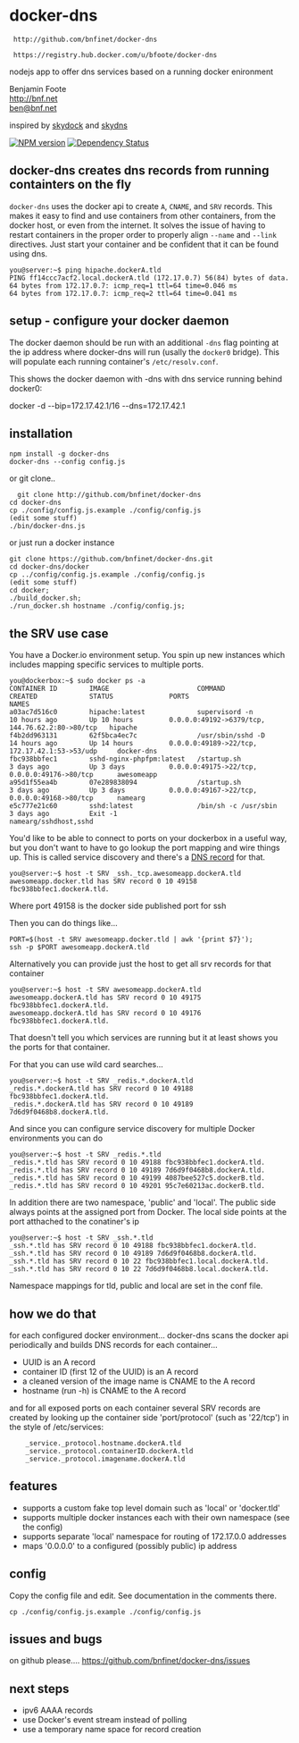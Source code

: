 # docker-dns
     http://github.com/bnfinet/docker-dns  

     https://registry.hub.docker.com/u/bfoote/docker-dns  

nodejs app to offer dns services based on a running docker enironment

Benjamin Foote  
http://bnf.net  
ben@bnf.net   

inspired by [skydock](https://github.com/crosbymichael/skydock) and [skydns](https://github.com/skynetservices/skydns)

[![NPM version](https://badge.fury.io/js/docker-dns.png)](http://badge.fury.io/js/docker-dns)
[![Dependency Status](https://david-dm.org/bnfinet/docker-dns.png)](https://david-dm.org/bnfinet/docker-dns)

## docker-dns creates dns records from running containters on the fly

```docker-dns``` uses the docker api to create ```A```, ```CNAME```, and ```SRV``` records.  This makes it easy to find and use containers from other containers, from the docker host, or even from the internet.  It solves the issue of having to restart containers in the proper order to properly align ```--name``` and ```--link``` directives.  Just start your container and be confident that it can be found using dns.

	you@server:~$ ping hipache.dockerA.tld
	PING ff14ccc7acf2.local.dockerA.tld (172.17.0.7) 56(84) bytes of data.
	64 bytes from 172.17.0.7: icmp_req=1 ttl=64 time=0.046 ms
	64 bytes from 172.17.0.7: icmp_req=2 ttl=64 time=0.041 ms

## setup - configure your docker daemon

The docker daemon should be run with an additional ```-dns``` flag pointing at the ip address where docker-dns will run (usally the ```docker0``` bridge).  This will populate each running container's ```/etc/resolv.conf```.

This shows the docker daemon with -dns with dns service running behind docker0:   
   
   docker -d --bip=172.17.42.1/16 --dns=172.17.42.1

## installation

	npm install -g docker-dns
    docker-dns --config config.js

or git clone..

      git clone http://github.com/bnfinet/docker-dns
    cd docker-dns
    cp ./config/config.js.example ./config/config.js
    (edit some stuff)
    ./bin/docker-dns.js
    
or just run a docker instance

	git clone https://github.com/bnfinet/docker-dns.git
	cd docker-dns/docker
    cp ../config/config.js.example ./config/config.js
    (edit some stuff)
    cd docker;
    ./build_docker.sh;
    ./run_docker.sh hostname ./config/config.js;

## the SRV use case

You have a Docker.io environment setup.  You spin up new instances
which includes mapping specific services to multiple ports.

	you@dockerbox:~$ sudo docker ps -a
	CONTAINER ID        IMAGE                      COMMAND                CREATED             STATUS              PORTS                                             NAMES
	a03ac7d516c0        hipache:latest             supervisord -n         10 hours ago        Up 10 hours         0.0.0.0:49192->6379/tcp, 144.76.62.2:80->80/tcp   hipache                 
	f4b2dd963131        62f5bca4ec7c               /usr/sbin/sshd -D      14 hours ago        Up 14 hours         0.0.0.0:49189->22/tcp, 172.17.42.1:53->53/udp     docker-dns              
	fbc938bbfec1        sshd-nginx-phpfpm:latest   /startup.sh            3 days ago          Up 3 days           0.0.0.0:49175->22/tcp, 0.0.0.0:49176->80/tcp      awesomeapp               
	a95d1f55ea4b        07e289838094               /startup.sh            3 days ago          Up 3 days           0.0.0.0:49167->22/tcp, 0.0.0.0:49168->80/tcp      namearg                 
	e5c777e21c60        sshd:latest                /bin/sh -c /usr/sbin   3 days ago          Exit -1                                                               namearg/sshdhost,sshd   

You'd like to be able to connect to ports on your dockerbox in a useful way, but you don't
want to have to go lookup the port mapping and wire things up.  This is called
service discovery and there's a [DNS record](http://en.wikipedia.org/wiki/SRV_record) for that.

	you@server:~$ host -t SRV _ssh._tcp.awesomeapp.dockerA.tld
	awesomeapp.docker.tld has SRV record 0 10 49158 fbc938bbfec1.dockerA.tld.

Where port 49158 is the docker side published port for ssh

Then you can do things like...

	PORT=$(host -t SRV awesomeapp.docker.tld | awk '{print $7}');
	ssh -p $PORT awesomeapp.dockerA.tld

Alternatively you can provide just the host to get all srv records for that container

	you@server:~$ host -t SRV awesomeapp.dockerA.tld
	awesomeapp.dockerA.tld has SRV record 0 10 49175 fbc938bbfec1.dockerA.tld.
	awesomeapp.dockerA.tld has SRV record 0 10 49176 fbc938bbfec1.dockerA.tld.

That doesn't tell you which services are running but it at least shows you the ports for that container.

For that you can use wild card searches...

	you@server:~$ host -t SRV _redis.*.dockerA.tld
	_redis.*.dockerA.tld has SRV record 0 10 49188 fbc938bbfec1.dockerA.tld.
	_redis.*.dockerA.tld has SRV record 0 10 49189 7d6d9f0468b8.dockerA.tld.

And since you can configure service discovery for multiple Docker environments you can do

	you@server:~$ host -t SRV _redis.*.tld
	_redis.*.tld has SRV record 0 10 49188 fbc938bbfec1.dockerA.tld.
	_redis.*.tld has SRV record 0 10 49189 7d6d9f0468b8.dockerA.tld.
	_redis.*.tld has SRV record 0 10 49199 4087bee527c5.dockerB.tld.
	_redis.*.tld has SRV record 0 10 49201 95c7e60213ac.dockerB.tld.

In addition there are two namespace, 'public' and 'local'.  The public side always points at
the assigned port from Docker.  The local side points at the port atthached to the conatiner's ip

	you@server:~$ host -t SRV _ssh.*.tld
	_ssh.*.tld has SRV record 0 10 49188 fbc938bbfec1.dockerA.tld.
	_ssh.*.tld has SRV record 0 10 49189 7d6d9f0468b8.dockerA.tld.
	_ssh.*.tld has SRV record 0 10 22 fbc938bbfec1.local.dockerA.tld.
	_ssh.*.tld has SRV record 0 10 22 7d6d9f0468b8.local.dockerA.tld.

Namespace mappings for tld, public and local are set in the conf file.


## how we do that

for each configured docker environment... 
docker-dns scans the docker api periodically and builds DNS records
for each container...
- UUID is an A record
- container ID (first 12 of the UUID) is an A record
- a cleaned version of the image name is CNAME to the A record
- hostname (run -h) is CNAME to the A record

and for all exposed ports on each container several SRV records are created by looking up the container side 'port/protocol' (such as '22/tcp') in the style of /etc/services:

````
	_service._protocol.hostname.dockerA.tld
	_service._protocol.containerID.dockerA.tld
	_service._protocol.imagename.dockerA.tld
````

## features

- supports a custom fake top level domain such as 'local' or 'docker.tld'
- supports multiple docker instances each with their own namespace (see the config)
- supports separate 'local' namespace for routing of 172.17.0.0 addresses
- maps '0.0.0.0' to a configured (possibly public) ip address

## config

Copy the config file and edit.  See documentation in the comments there.

	cp ./config/config.js.example ./config/config.js


## issues and bugs

on github please....
https://github.com/bnfinet/docker-dns/issues

## next steps
- ipv6 AAAA records
- use Docker's event stream instead of polling
- use a temporary name space for record creation
